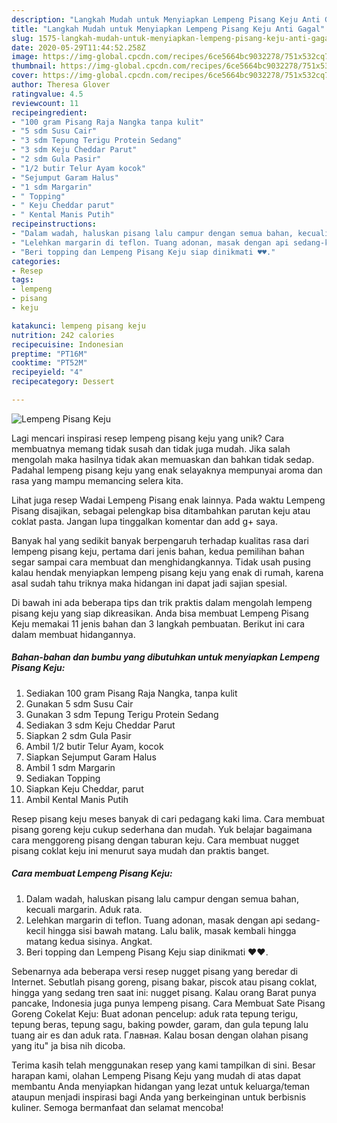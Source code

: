 ```yaml
---
description: "Langkah Mudah untuk Menyiapkan Lempeng Pisang Keju Anti Gagal"
title: "Langkah Mudah untuk Menyiapkan Lempeng Pisang Keju Anti Gagal"
slug: 1575-langkah-mudah-untuk-menyiapkan-lempeng-pisang-keju-anti-gagal
date: 2020-05-29T11:44:52.258Z
image: https://img-global.cpcdn.com/recipes/6ce5664bc9032278/751x532cq70/lempeng-pisang-keju-foto-resep-utama.jpg
thumbnail: https://img-global.cpcdn.com/recipes/6ce5664bc9032278/751x532cq70/lempeng-pisang-keju-foto-resep-utama.jpg
cover: https://img-global.cpcdn.com/recipes/6ce5664bc9032278/751x532cq70/lempeng-pisang-keju-foto-resep-utama.jpg
author: Theresa Glover
ratingvalue: 4.5
reviewcount: 11
recipeingredient:
- "100 gram Pisang Raja Nangka tanpa kulit"
- "5 sdm Susu Cair"
- "3 sdm Tepung Terigu Protein Sedang"
- "3 sdm Keju Cheddar Parut"
- "2 sdm Gula Pasir"
- "1/2 butir Telur Ayam kocok"
- "Sejumput Garam Halus"
- "1 sdm Margarin"
- " Topping"
- " Keju Cheddar parut"
- " Kental Manis Putih"
recipeinstructions:
- "Dalam wadah, haluskan pisang lalu campur dengan semua bahan, kecuali margarin. Aduk rata."
- "Lelehkan margarin di teflon. Tuang adonan, masak dengan api sedang-kecil hingga sisi bawah matang. Lalu balik, masak kembali hingga matang kedua sisinya. Angkat."
- "Beri topping dan Lempeng Pisang Keju siap dinikmati ♥️♥️."
categories:
- Resep
tags:
- lempeng
- pisang
- keju

katakunci: lempeng pisang keju 
nutrition: 242 calories
recipecuisine: Indonesian
preptime: "PT16M"
cooktime: "PT52M"
recipeyield: "4"
recipecategory: Dessert

---
```



![Lempeng Pisang Keju](https://img-global.cpcdn.com/recipes/6ce5664bc9032278/751x532cq70/lempeng-pisang-keju-foto-resep-utama.jpg)

Lagi mencari inspirasi resep lempeng pisang keju yang unik? Cara membuatnya memang tidak susah dan tidak juga mudah. Jika salah mengolah maka hasilnya tidak akan memuaskan dan bahkan tidak sedap. Padahal lempeng pisang keju yang enak selayaknya mempunyai aroma dan rasa yang mampu memancing selera kita.

Lihat juga resep Wadai Lempeng Pisang enak lainnya. Pada waktu Lempeng Pisang disajikan, sebagai pelengkap bisa ditambahkan parutan keju atau coklat pasta. Jangan lupa tinggalkan komentar dan add g+ saya.

Banyak hal yang sedikit banyak berpengaruh terhadap kualitas rasa dari lempeng pisang keju, pertama dari jenis bahan, kedua pemilihan bahan segar sampai cara membuat dan menghidangkannya. Tidak usah pusing kalau hendak menyiapkan lempeng pisang keju yang enak di rumah, karena asal sudah tahu triknya maka hidangan ini dapat jadi sajian spesial.


Di bawah ini ada beberapa tips dan trik praktis dalam mengolah lempeng pisang keju yang siap dikreasikan. Anda bisa membuat Lempeng Pisang Keju memakai 11 jenis bahan dan 3 langkah pembuatan. Berikut ini cara dalam membuat hidangannya.

<!--inarticleads1-->

##### Bahan-bahan dan bumbu yang dibutuhkan untuk menyiapkan Lempeng Pisang Keju:

1. Sediakan 100 gram Pisang Raja Nangka, tanpa kulit
1. Gunakan 5 sdm Susu Cair
1. Gunakan 3 sdm Tepung Terigu Protein Sedang
1. Sediakan 3 sdm Keju Cheddar Parut
1. Siapkan 2 sdm Gula Pasir
1. Ambil 1/2 butir Telur Ayam, kocok
1. Siapkan Sejumput Garam Halus
1. Ambil 1 sdm Margarin
1. Sediakan  Topping
1. Siapkan  Keju Cheddar, parut
1. Ambil  Kental Manis Putih


Resep pisang keju meses banyak di cari pedagang kaki lima. Cara membuat pisang goreng keju cukup sederhana dan mudah. Yuk belajar bagaimana cara menggoreng pisang dengan taburan keju. Cara membuat nugget pisang coklat keju ini menurut saya mudah dan praktis banget. 

<!--inarticleads2-->

##### Cara membuat Lempeng Pisang Keju:

1. Dalam wadah, haluskan pisang lalu campur dengan semua bahan, kecuali margarin. Aduk rata.
1. Lelehkan margarin di teflon. Tuang adonan, masak dengan api sedang-kecil hingga sisi bawah matang. Lalu balik, masak kembali hingga matang kedua sisinya. Angkat.
1. Beri topping dan Lempeng Pisang Keju siap dinikmati ♥️♥️.


Sebenarnya ada beberapa versi resep nugget pisang yang beredar di Internet. Sebutlah pisang goreng, pisang bakar, piscok atau pisang coklat, hingga yang sedang tren saat ini: nugget pisang. Kalau orang Barat punya pancake, Indonesia juga punya lempeng pisang. Cara Membuat Sate Pisang Goreng Cokelat Keju: Buat adonan pencelup: aduk rata tepung terigu, tepung beras, tepung sagu, baking powder, garam, dan gula tepung lalu tuang air es dan aduk rata. Главная. Kalau bosan dengan olahan pisang yang itu&#34; ja bisa nih dicoba. 

Terima kasih telah menggunakan resep yang kami tampilkan di sini. Besar harapan kami, olahan Lempeng Pisang Keju yang mudah di atas dapat membantu Anda menyiapkan hidangan yang lezat untuk keluarga/teman ataupun menjadi inspirasi bagi Anda yang berkeinginan untuk berbisnis kuliner. Semoga bermanfaat dan selamat mencoba!
